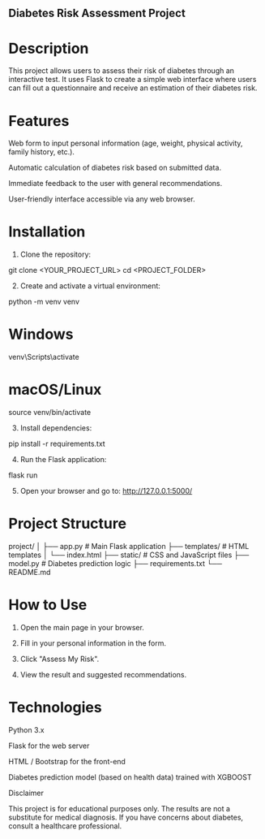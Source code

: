 
## Diabetes Risk Assessment Project

# Description

This project allows users to assess their risk of diabetes through an interactive test. It uses Flask to create a simple web interface where users can fill out a questionnaire and receive an estimation of their diabetes risk.



# Features

Web form to input personal information (age, weight, physical activity, family history, etc.).

Automatic calculation of diabetes risk based on submitted data.

Immediate feedback to the user with general recommendations.

User-friendly interface accessible via any web browser.





# Installation

1. Clone the repository:



git clone <YOUR_PROJECT_URL>
cd <PROJECT_FOLDER>

2. Create and activate a virtual environment:



python -m venv venv
# Windows
venv\Scripts\activate
# macOS/Linux
source venv/bin/activate

3. Install dependencies:



pip install -r requirements.txt

4. Run the Flask application:



flask run

5. Open your browser and go to: http://127.0.0.1:5000/


# Project Structure

project/
│
├── app.py          # Main Flask application
├── templates/      # HTML templates
│   └── index.html
├── static/         # CSS and JavaScript files
├── model.py        # Diabetes prediction logic
├── requirements.txt
└── README.md




# How to Use

1. Open the main page in your browser.


2. Fill in your personal information in the form.


3. Click "Assess My Risk".


4. View the result and suggested recommendations.




# Technologies

Python 3.x

Flask for the web server

HTML / Bootstrap for the front-end

Diabetes prediction model (based on health data) trained with XGBOOST 



Disclaimer

This project is for educational purposes only. The results are not a substitute for medical diagnosis. If you have concerns about diabetes, consult a healthcare professional.



